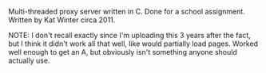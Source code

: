Multi-threaded proxy server written in C. Done for a school assignment.
Written by Kat Winter circa 2011.

NOTE: I don't recall exactly since I'm uploading this 3 years after the fact, but I think it didn't work all that well, like would partially load pages. Worked well enough to get an A, but obviously isn't something anyone should actually use.
